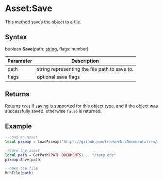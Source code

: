 # Asset:Save

This method saves the object to a file.

## Syntax

boolean **Save**(path: [string](https://www.lua.org/manual/5.4/manual.html#6.4), flags: number)

| Parameter | Description |
|---|---|
| path | string representing the file path to save to. |
| flags | optional save flags |

## Returns

Returns `true` if saving is supported for this object type, and if the object was successfully saved, otherwise `false` is returned.

## Example

```lua
--Load an asset
local pixmap = LoadPixmap("https://github.com/Leadwerks/Documentation/raw/master/Assets/Materials/Brick/brickwall01.dds")

--Save the asset
local path = GetPath(PATH_DOCUMENTS) .. "/temp.dds"
pixmap:Save(path)

--Open the file
RunFile(path)
```
